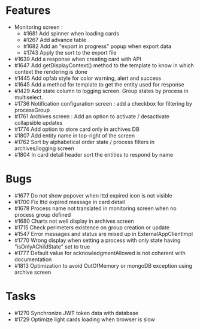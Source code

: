 

# Features
* Monitoring screen : 
  * #1681 Add spinner when loading cards 
  * #1267 Add advance table 
  * #1682 Add an "export in progress" popup when export data 
  * #1743 Apply the sort to the export file
* #1639 Add a response when creating card with API 
* #1647 Add getDisplayContext() method to the template to know in which context the rendering is done
* #1445 Add opfab style for color warning, alert and success
* #1645 Add a method for template to get the entity used for response
* #1429 Add state column to logging screen. Group states by process in multiselect.
* #1736 Notification configuration screen : add a checkbox for filtering by processGroup
* #1761 Archives screen : Add an option to activate / desactivate collapsible updates
* #1774 Add option to store card only in archives DB
* #1807 Add entity name in top-right of the screen
* #1762 Sort by alphabetical order state / process filters in archives/logging screen
* #1804 In card detail header sort the entities to respond by name

# Bugs

* #1677 Do not show popover when lttd expired icon is not visible
* #1700 Fix lttd expired message in card detail
* #1678 Process name not translated in monitoring screen when no process group defined
* #1680 Charts not well display in archives screen
* #1715 Check perimeters existence on group creation or update
* #1547 Error messages and status are mixed up in ExternalAppClientImpl
* #1770 Wrong display when setting a process with only state having "isOnlyAChildState" set to true
* #1777 Default value for acknowledgmentAllowed is not coherent with documentation
* #1813 Optimization to avoid OutOfMemory or mongoDB exception using archive screen

# Tasks

* #1270 Synchronize JWT token data with database
* #1729 Optimize light cards loading when browser is slow

